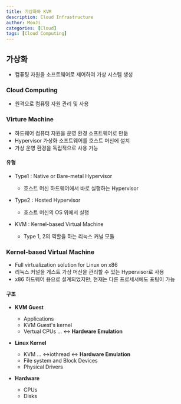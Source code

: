 ```yaml
---
title: 가상화와 KVM
description: Cloud Infrastructure
author: MooJi
categories: [Cloud]
tags: [Cloud Computing]
---
```


## 가상화
- 컴퓨팅 자원을 소프트웨어로 제어하여 가상 시스템 생성

### Cloud Computing
- 원격으로 컴퓨팅 자원 관리 및 사용

### Virture Machine
- 하드웨어 컴퓨터 자원을 운영 환경 소프트웨어로 만듦
- Hypervisor 가상화 소프트웨어를 호스트 머신에 설치
- 가상 운영 환경을 독립적으로 사용 가능

#### 유형
- Type1 : Native or Bare-metal Hypervisor
    - 호스트 머신 하드웨어에서 바로 실행하는 Hypervisor

- Type2 : Hosted Hypervisor
    - 호스트 머신의 OS 위에서 실행

- KVM : Kernel-based Virtual Machine
    - Type 1, 2의 역할을 하는 리눅스 커널 모듈

### Kernel-based Virtual Machine
- Full virtualization solution for Linux on x86
- 리눅스 커널을 게스트 가상 머신을 관리할 수 있는 Hypervisor로 사용
- x86 하드웨어 용으로 설계되었지만, 현재는 다른 프로세서에도 포팅이 가능


#### 구조
- **KVM Guest**
    - Applications
    - KVM Guest's kernel
    - Vertual CPUs  ... <-> **Hardware Emulation**

- **Linux Kernel**
    - KVM   ... <->iothread <-> **Hardware Emulation**
    - File system and Block Devices
    - Physical Drivers

- **Hardware**
    - CPUs
    - Disks

